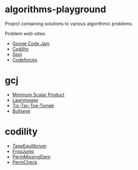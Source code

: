 algorithms-playground
=====================

Project containing solutions to various algorithmic problems.

Problem web-sites:
* [Googe Code Jam](http://code.google.com/codejam/)
* [Codility](https://codility.com/train/)
* [Spoj](http://www.spoj.com/)
* [Codeforces](http://codeforces.com/)

gcj
=====================
* [Minimum Scalar Product](http://code.google.com/codejam/contest/32016/dashboard#s=p0)
* [Lawnmower](https://code.google.com/codejam/contest/2270488/dashboard#s=p1)
* [Tic-Tac-Toe-Tomek](https://code.google.com/codejam/contest/2270488/dashboard#s=p0&a=0)
* [Bullseye](http://code.google.com/codejam/contest/2418487/dashboard#s=p0&a=0)

codility
=====================

* [TapeEquilibrium ](https://codility.com/demo/take-sample-test/tape_equilibrium)
* [FrogJump](https://codility.com/demo/take-sample-test/frog_jmp)
* [PermMissingElem](https://codility.com/demo/take-sample-test/perm_missing_elem)
* [PermCheck](https://codility.com/demo/take-sample-test/perm_check)



